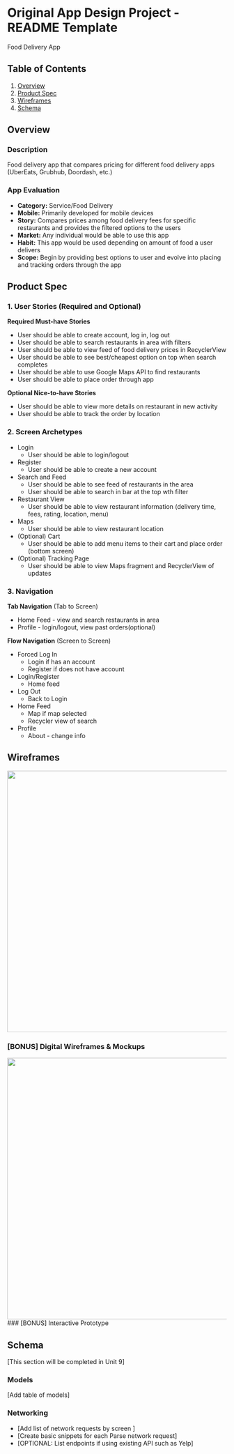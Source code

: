 Original App Design Project - README Template
===

Food Delivery App

## Table of Contents
1. [Overview](#Overview)
1. [Product Spec](#Product-Spec)
1. [Wireframes](#Wireframes)
2. [Schema](#Schema)

## Overview
### Description
Food delivery app that compares pricing for different food delivery apps (UberEats, Grubhub, Doordash, etc.)

### App Evaluation
- **Category:** Service/Food Delivery
- **Mobile:** Primarily developed for mobile devices
- **Story:** Compares prices among food delivery fees for specific restaurants and provides the filtered options to the users
- **Market:** Any individual would be able to use this app
- **Habit:** This app would be used depending on amount of food a user delivers
- **Scope:** Begin by providing best options to user and evolve into placing and tracking orders through the app

## Product Spec

### 1. User Stories (Required and Optional)

**Required Must-have Stories**

* User should be able to create account, log in, log out
* User should be able to search restaurants in area with filters
* User should be able to view feed of food delivery prices in RecyclerView
* User should be able to see best/cheapest option on top when search completes
* User should be able to use Google Maps API to find restaurants
* User should be able to place order through app

**Optional Nice-to-have Stories**

* User should be able to view more details on restaurant in new activity
* User should be able to track the order by location

### 2. Screen Archetypes

* Login
   * User should be able to login/logout
* Register
   * User should be able to create a new account
* Search and Feed
  * User should be able to see feed of restaurants in the area
  * User should be able to search in bar at the top wth filter
* Restaurant View
  * User should be able to view restaurant information (delivery time, fees, rating, location, menu)
* Maps
  * User should be able to view restaurant location
* (Optional) Cart 
  * User should be able to add menu items to their cart and place order (bottom screen)
* (Optional) Tracking Page
  * User should be able to view Maps fragment and RecyclerView of updates

### 3. Navigation

**Tab Navigation** (Tab to Screen)

* Home Feed - view and search restaurants in area
* Profile - login/logout, view past orders(optional)

**Flow Navigation** (Screen to Screen)

* Forced Log In
   * Login if has an account
   * Register if does not have account
* Login/Register
   * Home feed
* Log Out
  * Back to Login 
* Home Feed
  * Map if map selected 
  * Recycler view of search
* Profile
  * About - change info

## Wireframes
<img src="https://i.ibb.co/4S27nmZ/Screen-Shot-2020-11-11-at-8-10-08-PM.png" width=600>

### [BONUS] Digital Wireframes & Mockups
<img src="https://i.ibb.co/VQnscxj/Screen-Shot-2020-11-11-at-8-01-57-PM.png" width=600>
### [BONUS] Interactive Prototype

## Schema 
[This section will be completed in Unit 9]
### Models
[Add table of models]
### Networking
- [Add list of network requests by screen ]
- [Create basic snippets for each Parse network request]
- [OPTIONAL: List endpoints if using existing API such as Yelp]
